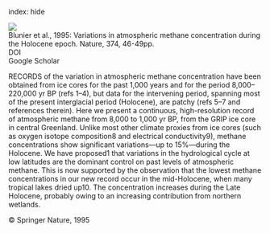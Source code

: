 index: hide

<div class="Citation">
    <div class="Citation-thumb CitationThumb-linked"  data-href="https://doi.org/10.1038/374046a0">
      <img src="https://static.claimspace.cloud/climate-study-static/refs/thumbs/5/Blunier_et_al_1995-thumb.png" />
    </div>

  <div class="Citation-body">
    <div class="Citation-text">Blunier et al., 1995: Variations in atmospheric methane concentration during the Holocene epoch. <span class="Article-journal">Nature, </span><span class="Article-volume">374, </span>46-49pp.</div>
    <div class="Citation-links">
      <div class="CitationLink" data-href="https://doi.org/10.1038/374046a0">
        <div class="CitationLink-icon CitationLink-Doi"></div>
        <div class="CitationLink-text">DOI</div>
      </div>
      <div class="CitationLink" data-href="https://scholar.google.com/scholar?q=10.1038/374046a0">
        <div class="CitationLink-icon CitationLink-Scholar"></div>
        <div class="CitationLink-text">Google Scholar</div>
      </div>
    </div>
  </div>
</div>

RECORDS of the variation in atmospheric methane concentration have been obtained from ice cores for the past 1,000 years and for the period 8,000–220,000 yr BP (refs 1–4), but data for the intervening period, spanning most of the present interglacial period (Holocene), are patchy (refs 5–7 and references therein). Here we present a continuous, high-resolution record of atmospheric methane from 8,000 to 1,000 yr BP, from the GRIP ice core in central Greenland. Unlike most other climate proxies from ice cores (such as oxygen isotope composition8 and electrical conductivity9), methane concentrations show significant variations—up to 15%—during the Holocene. We have proposed1 that variations in the hydrological cycle at low latitudes are the dominant control on past levels of atmospheric methane. This is now supported by the observation that the lowest methane concentrations in our new record occur in the mid-Holocene, when many tropical lakes dried up10. The concentration increases during the Late Holocene, probably owing to an increasing contribution from northern wetlands.

<div class="Citation-copy">
&copy; Springer Nature, 1995
</div>